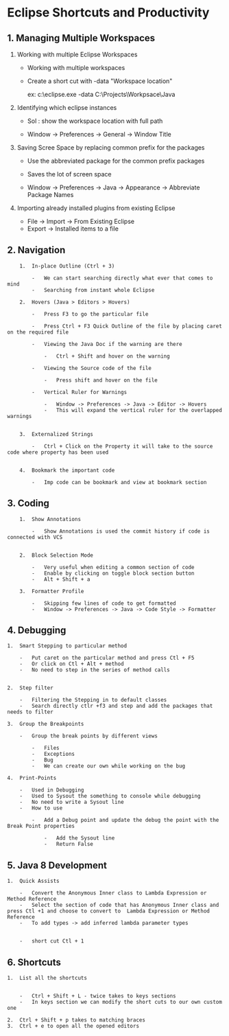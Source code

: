 #  Eclipse Shortcuts and Productivity 

## 1.	Managing Multiple Workspaces

1.	Working with multiple Eclipse Workspaces

	-	Working with multiple workspaces
	-	Create a short cut with -data "Workspace location"

		ex: c:\eclipse.exe -data C:\Projects\Workpsace\Java

2.	Identifying which eclipse instances

	-	Sol : show the workspace location with full path

	-	Window -> Preferences -> General -> Window Title

3.	Saving Scree Space by replacing common prefix for the packages

	-	Use the abbreviated package for the common prefix packages
	-	Saves the lot of screen space


	-	Window -> Preferences -> Java -> Appearance -> Abbreviate Package Names


4.	Importing already installed plugins from existing Eclipse

	-	File -> Import -> From Existing Eclipse
	-	Export -> Installed items to a file

	
	
## 2.	Navigation

		1.	In-place Outline (Ctrl + 3)
		
			-	We can start searching directly what ever that comes to mind
			-	Searching from instant whole Eclipse
			
		2.	Hovers (Java > Editors > Hovers) 
		
			-	Press F3 to go the particular file 
			
			-	Press Ctrl + F3 Quick Outline of the file by placing caret on the required file
			
			-	Viewing the Java Doc if the warning are there
			
				-	Ctrl + Shift and hover on the warning 
				
			-	Viewing the Source code of the file 
			
				-	Press shift and hover on the file
		
			-	Vertical Ruler for Warnings
			
				-	Window -> Preferences -> Java -> Editor -> Hovers
				-	This will expand the vertical ruler for the overlapped warnings
				
		
		3.	Externalized Strings 	
		
			-	Ctrl + Click on the Property it will take to the source code where property has been used
		
		
		4.	Bookmark the important code 
		
			-	Imp code can be bookmark and view at bookmark section

			
## 3. 	Coding 

		1.	Show Annotations
		
			-	Show Annotations is used the commit history if code is connected with VCS
		
		
		2.	Block Selection Mode
		
			-	Very useful when editing a common section of code
			-	Enable by clicking on toggle block section button
			-	Alt + Shift + a
			
		3.  Formatter Profile

			-	Skipping few lines of code to get formatted
			-	Window -> Preferences -> Java -> Code Style -> Formatter
		
			
			
## 4.	Debugging

	1.	Smart Stepping to particular method
		
		-	Put caret on the particular method and press Ctl + F5
		-	Or click on Ctl + Alt + method
		-	No need to step in the series of method calls
	
			
	2.	Step filter

		-	Filtering the Stepping in to default classes
		-	Search directly ctlr +f3 and step and add the packages that needs to filter

	3.	Group the Breakpoints
	
		-	Group the break points by different views 
			
			-	Files
			-	Exceptions
			-	Bug
			-	We can create our own while working on the bug
			
	4.	Print-Points 
	
		-	Used in Debugging
		-	Used to Sysout the something to console while debugging
		-	No need to write a Sysout line 
		-	How to use
			
			-	Add a Debug point and update the debug the point with the Break Point properties
			
				-	Add the Sysout line
				-	Return False
				
				

				
				
## 5. 	Java 8 Development

	1.	Quick Assists
		
		-	Convert the Anonymous Inner class to Lambda Expression or Method Reference
		-	Select the section of code that has Anonymous Inner class and press Ctl +1 and choose to convert to  Lambda Expression or Method Reference
		-	To add types -> add inferred lambda parameter types
		
		
		-	short cut Ctl + 1


		
## 6.	Shortcuts
	
	1.	List all the shortcuts
	
	
		-	Ctrl + Shift + L - twice takes to keys sections
		-	In keys section we can modify the short cuts to our own custom one
		
	2.	Ctrl + Shift + p takes to matching braces
	3.	Ctrl + e to open all the opened editors
			
